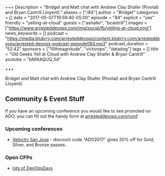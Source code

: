 +++
Description = "Bridget and Matt chat with Andrew Clay Shafer (Pivotal) and Bryan Cantrill (Joyent)."
aliases = ["/84"]
author = "Bridget"
categories = []
date = "2017-05-07T19:59:40-05:00"
episode = "84"
explicit = "yes"
friendly = "yelling-at-cloud"
guests = ["ashafer", "bcantrill"]
images = ["https://www.arresteddevops.com/img/social/fb/yelling-at-cloud.png"]
news_keywords = []
podcast = "https://media.blubrry.com/arresteddevops/content.blubrry.com/arresteddevops/arrested-devops-podcast-episode084.mp3"
podcast_duration = "52:42"
sponsors = ["10thmagnitude", "victorops", "datadog"]
tags = []
title = "Old Geeks Yell at Cloud with Andrew Clay Shafer & Bryan Cantrill"
youtube = "bNfAAQUQ_54"

+++

Bridget and Matt chat with Andrew Clay Shafer (Pivotal) and Bryan Cantrill (Joyent).


## Community & Event Stuff

If you have an upcoming conference you would like to see promoted on ADO, you can fill out the handy form at [arresteddevops.com/conf](https://arresteddevops.com/conf)

### Upcoming conferences

- [Velocity San Jose](https://conferences.oreilly.com/velocity/vl-ca) - discount code "ADO2017" gives 20% off for Gold, Silver, and Bronze passes.

### Open CFPs

* [lots of DevOpsDays](https://devopsdays.org/speaking)

